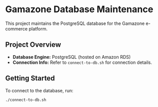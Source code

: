 # Gamazone Database Maintenance

This project maintains the PostgreSQL database for the Gamazone e-commerce platform.

## Project Overview
- **Database Engine:** PostgreSQL (hosted on Amazon RDS)
- **Connection Info:** Refer to `connect-to-db.sh` for connection details.

## Getting Started
To connect to the database, run:
```bash
./connect-to-db.sh

